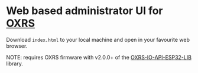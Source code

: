 # Web based administrator UI for [OXRS](https://oxrs.io)

Download `index.html` to your local machine and open in your favourite web browser.

NOTE: requires OXRS firmware with v2.0.0+ of the [OXRS-IO-API-ESP32-LIB](https://github.com/OXRS-IO/OXRS-IO-API-ESP32-LIB) library.
